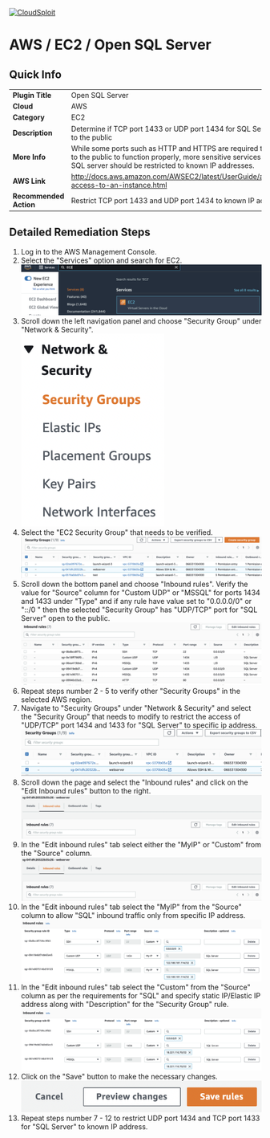 [![CloudSploit](https://cloudsploit.com/img/logo-new-big-text-100.png "CloudSploit")](https://cloudsploit.com)

# AWS / EC2 / Open SQL Server

## Quick Info

| | |
|-|-|
| **Plugin Title** | Open SQL Server |
| **Cloud** | AWS |
| **Category** | EC2 |
| **Description** | Determine if TCP port 1433 or UDP port 1434 for SQL Server is open to the public |
| **More Info** | While some ports such as HTTP and HTTPS are required to be open to the public to function properly, more sensitive services such as SQL server should be restricted to known IP addresses. |
| **AWS Link** | http://docs.aws.amazon.com/AWSEC2/latest/UserGuide/authorizing-access-to-an-instance.html |
| **Recommended Action** | Restrict TCP port 1433 and UDP port 1434 to known IP addresses |

## Detailed Remediation Steps
1. Log in to the AWS Management Console.
2. Select the "Services" option and search for EC2. </br> <img src="/resources/aws/ec2/open-sql-server/step2.png"/>
3. Scroll down the left navigation panel and choose "Security Group" under "Network & Security".</br> <img src="/resources/aws/ec2/open-sql-server/step3.png"/>
4. Select the "EC2 Security Group" that needs to be verified. </br> <img src="/resources/aws/ec2/open-sql-server/step4.png"/>
5. Scroll down the bottom panel and choose "Inbound rules". Verify the value for "Source" column for "Custom UDP" or "MSSQL" for ports 1434 and 1433 under "Type" and if any rule have value set to "0.0.0.0/0" or "::/0 " then the selected "Security Group" has "UDP/TCP" port for "SQL Server" open to the public.</br> <img src="/resources/aws/ec2/open-sql-server/step5.png"/>
6. Repeat steps number 2 - 5 to verify other "Security Groups" in the selected AWS region.</br> 
7. Navigate to "Security Groups" under "Network & Security" and select the "Security Group" that needs to modify to restrict the access of "UDP/TCP" port 1434 and 1433 for "SQL Server"  to specific ip address. </br> <img src="/resources/aws/ec2/open-sql-server/step7.png"/>
8. Scroll down the page and select the "Inbound rules" and click on the "Edit Inbound rules" button to the right. </br> <img src="/resources/aws/ec2/open-sql-server/step8.png"/>
9. In the "Edit inbound rules" tab select either the "MyIP" or "Custom" from the "Source" column.</br> <img src="/resources/aws/ec2/open-sql-server/step8.png"/>
10. In the "Edit inbound rules" tab select the "MyIP" from the "Source" column to allow "SQL" inbound traffic only from specific IP address.</br> <img src="/resources/aws/ec2/open-sql-server/step10.png"/>
11. In the "Edit inbound rules" tab select the "Custom" from the "Source" column as per the requirements for "SQL" and specify static IP/Elastic IP address along with "Description" for the "Security Group" rule. </br> <img src="/resources/aws/ec2/open-sql-server/step11.png"/>
12. Click on the "Save" button to make the necessary changes. </br> <img src="/resources/aws/ec2/open-sql-server/step12.png"/> 
13. Repeat steps number 7 - 12 to restrict UDP port 1434 and TCP port 1433 for "SQL Server" to known IP address.</br>
